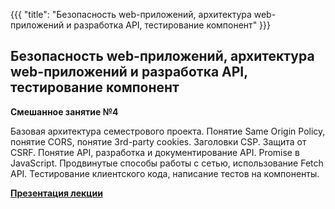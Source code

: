 {{{
	"title": "Безопасность web-приложений, архитектура web-приложений и разработка API, тестирование компонент"
}}}

## Безопасность web-приложений, архитектура web-приложений и разработка API, тестирование компонент
__Смешанное занятие №4__

Базовая архитектура семестрового проекта. Понятие Same Origin Policy, понятие CORS, понятие 3rd-party cookies. Заголовки CSP. Защита от CSRF. Понятие API, разработка и документирование API. Promise в JavaScript. Продвинутые способы работы с сетью, использование Fetch API. Тестирование клиентского кода, написание тестов на компоненты.

__[Презентация лекции](/slides/s4)__

